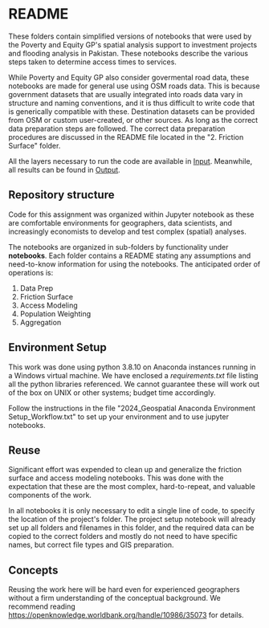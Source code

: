 # README

These folders contain simplified versions of notebooks that were used by the Poverty and Equity GP's spatial analysis support to investment projects and flooding analysis in Pakistan. These notebooks describe the various steps taken to determine access times to services.

While Poverty and Equity GP also consider govermental road data, these notebooks are made for general use using OSM roads data.  This is because government datasets that are usually integrated into roads data vary in structure and naming conventions, and it is thus difficult to write code that is generically compatible with these. Destination datasets can be provided from OSM or custom user-created, or other sources.  As long as the correct data preparation steps are followed.  The correct data preparation procedures are discussed in the README file located in the "2. Friction Surface" folder.

All the layers necessary to run the code are available in [Input](https://ucdavis.box.com/s/31nrl7p1tes92bevxvyal56pt1qazxbh). Meanwhile, all results can be found in [Output](https://ucdavis.box.com/s/4sjosgnalzx5ukilu5zrumg39m3p7gpk).

## Repository structure

Code for this assignment was organized within Jupyter notebook as these are comfortable environments for geographers, data scientists, and increasingly economists to develop and test complex (spatial) analyses. 

The notebooks are organized in sub-folders by functionality under **notebooks**. Each folder contains a README stating any assumptions and need-to-know information for using the notebooks. The anticipated order of operations is:

1. Data Prep
2. Friction Surface
3. Access Modeling
4. Population Weighting
5. Aggregation

## Environment Setup

This work was done using python 3.8.10 on Anaconda instances running in a Windows virtual machine. We have enclosed a *requirements.txt* file listing all the python libraries referenced. We cannot guarantee these will work out of the box on UNIX or other systems; budget time accordingly.

Follow the instructions in the file "2024_Geospatial Anaconda Environment Setup_Workflow.txt" to set up your environment and to use jupyter notebooks.

## Reuse

Significant effort was expended to clean up and generalize the friction surface and access modeling notebooks. This was done with the expectation that these are the most complex, hard-to-repeat, and valuable components of the work. 

In all notebooks it is only necessary to edit a single line of code, to specify the location of the project's folder.  The project setup notebook will already set up all folders and filenames in this folder, and the required data can be copied to the correct folders and mostly do not need to have specific names, but correct file types and GIS preparation.

## Concepts

Reusing the work here will be hard even for experienced geographers without a firm understanding of the conceptual background. We recommend reading https://openknowledge.worldbank.org/handle/10986/35073 for details.
